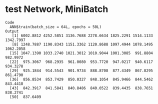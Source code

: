 # test Network, MiniBatch

    Code
      ANN$train(batch_size = 64L, epochs = 50L)
    Output
       [1] 6002.8812 4252.5851 3136.7688 2278.6634 1825.2291 1514.1133 1342.7997
       [8] 1248.7887 1190.8343 1151.3362 1120.8688 1097.4944 1078.1495 1062.2058
      [15] 1047.1390 1033.2740 1021.3012 1010.9044 1001.3085  991.8804  982.9972
      [22]  975.3067  968.2935  961.0080  953.7720  947.0217  940.6117  934.3278
      [29]  925.1844  914.5543  901.9734  888.8708  877.4349  867.8295  861.4790
      [36]  856.8534  853.7429  850.0327  848.1054  845.9466  844.5462  843.4418
      [43]  842.3917  841.5841  840.8486  840.0522  839.4435  838.7651  838.2741
      [50]  837.6409

